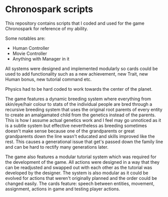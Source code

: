 # Chronospark scripts

This repository contains scripts that I coded and used for the game Chronospark for reference of my ability.

Some notables are: 
- Human Controller
- Movie Controller
- Anything with Manager in it

All systems were designed and implemented modularly so cards could be used to add functionality such as a new achievement, new Trait, new Human bonus, new tutorial command etc. 

Physics had to be hard coded to work towards the center of the planet.

The game features a dynamic breeding system where everything from skin/eye/hair colour to stats of the individual people are bred through a recursive breeding system that uses the original root parents of every entity to create an amalgamated child from the genetics instead of the parents. This is how I assume actual genetics work and I feel may go unnoticed as it is a subtle system but effective nevertheless as breeding sometimes doesn't make sense because one of the grandparents or great grandparents down the line wasn't educated and skills improved like the rest. This causes a generational issue that get's passed down the family line and can be hard to rectify many generations later.

The game also features a modular tutorial system which was required for the development of the game. All actions were designed in a way that they can be readjusted and swapped out with each other as the tutorial was developed by the designer. The system is also modular as it could be evolved for actions that weren't originally planned and the order could be changed easily. The cards feature: speech between entities, movement, assignment, actions in game and testing player actions.
